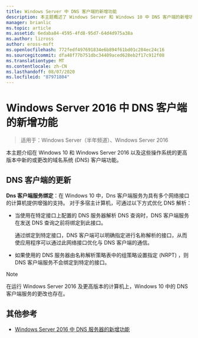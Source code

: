 ```yaml
---
title: Windows Server 中 DNS 客户端的新增功能
description: 本主题概述了 Windows Server 和 Windows 10 中 DNS 客户端的新增功能
manager: brianlic
ms.topic: article
ms.assetid: 6edaba84-4595-4fd8-95d7-64d4d975a38a
ms.author: lizross
author: eross-msft
ms.openlocfilehash: 772fedf497691834e6b894f61bd01c284ec24c16
ms.sourcegitcommit: dfa48f77b751dbc34409aced628eb2f17c912f08
ms.translationtype: MT
ms.contentlocale: zh-CN
ms.lasthandoff: 08/07/2020
ms.locfileid: "87971804"
---
```

# <a name="whats-new-in-dns-client-in-windows-server-2016"></a>Windows Server 2016 中 DNS 客户端的新增功能

>适用于：Windows Server（半年频道）、Windows Server 2016

本主题介绍在 Windows 10 和 Windows Server 2016 以及这些操作系统的更高版本中新的或更改的域名系统 (DNS) 客户端功能。

## <a name="updates-to-dns-client"></a>DNS 客户端的更新

**Dns 客户端服务绑定**：在 Windows 10 中，Dns 客户端服务为具有多个网络接口的计算机提供增强的支持。 对于多宿主计算机，可通过以下方式优化 DNS 解析：

-   当使用在特定接口上配置的 DNS 服务器解析 DNS 查询时，DNS 客户端服务在发送 DNS 查询之前将绑定到此接口。

    通过绑定到特定接口，DNS 客户端可以明确指定进行名称解析的接口，从而使应用程序可以通过此网络接口优化与 DNS 客户端的通信。

-   如果使用的 DNS 服务器由名称解析策略表中的组策略设置指定 (NRPT) ，则 DNS 客户端服务不会绑定到特定的接口。

> [!NOTE]
> 在运行 Windows Server 2016 及更高版本的计算机上，Windows 10 中的 DNS 客户端服务的更改也存在。

## <a name="additional-references"></a>其他参考

-   [Windows Server 2016 中 DNS 服务器的新增功能](What-s-New-in-DNS-Server.md)


